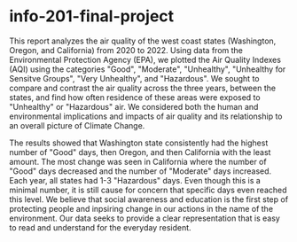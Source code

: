 # info-201-final-project

This report analyzes the air quality of the west coast states (Washington, Oregon, and California) from 2020 to 2022. Using data from the Environmental Protection Agency (EPA), we plotted the Air Quality Indexes (AQI) using the categories "Good", "Moderate", "Unhealthy", "Unhealthy for Sensitve Groups", "Very Unhealthy", and "Hazardous". We sought to compare and contrast the air quality across the three years, between the states, and find how often residence of these areas were exposed to "Unhealthy" or "Hazardous" air. We considered both the human and environmental implications and impacts of air quality and its relationship to an overall picture of Climate Change. 

The results showed that Washington state consistently had the highest number of "Good" days, then Oregon, and then California with the least amount. The most change was seen in California where the number of "Good" days decreased and the number of "Moderate" days increased. Each year, all states had 1-3 "Hazardous" days. Even though this is a minimal number, it is still cause for concern that specific days even reached this level. We believe that social awareness and education is the first step of protecting people and inpsiring change in our actions in the name of the environment. Our data seeks to provide a clear representation that is easy to read and understand for the everyday resident.
